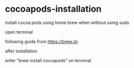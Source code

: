 # cocoapods-installation
install cocoa pods using home brew when without using sudo

open terminal

following guide from https://brew.sh

after installation

enter "brew install cocoapods" on terminal
